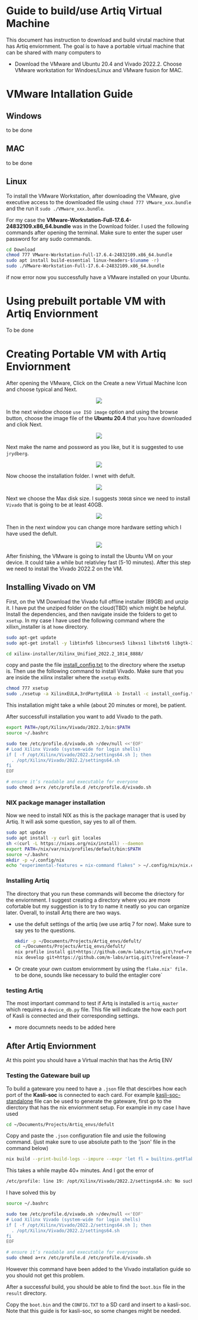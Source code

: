 # Guide to build/use Artiq Virtual Machine

This document has instruction to download and build virutal machine that has Artiq enviornment. The goal is to have a portable virtual machine that can be shared with many computers to 

- Download the VMware and Ubuntu 20.4 and Vivado 2022.2. Choose VMware workstation for Windoes/Linux and VMware fusion for MAC.



# VMware Intallation Guide

## Windows
to be done
## MAC
to be done

## Linux

To install the VMware Workstation, after downloading the VMware, give executive access to the downloaded file using `chmod 777 VMware_xxx.bundle` and the run it `sudo ./VMware_xxx.bundle`.

For my case the **VMware-Workstation-Full-17.6.4-24832109.x86_64.bundle** was in the Download folder. I used the following commands after opening the terminal. Make sure to enter the super user password for any sudo commands. 


```bash
cd Download
chmod 777 VMware-Workstation-Full-17.6.4-24832109.x86_64.bundle
sudo apt install build-essential linux-headers-$(uname -r)
sudo ./VMware-Workstation-Full-17.6.4-24832109.x86_64.bundle
```

if now error now you successfully have a VMware installed on your Ubuntu. 

# Using prebuilt portable VM with Artiq Enviornment
To be done

# Creating Portable VM with Artiq Enviornment

After opening the VMware, Click on the Create a new Virtual Machine Icon and choose typical and Next.
<p align="center">
   <img src="img/VMware/Create_new_vm.png"> 
</p>

In the next window choose `use ISO image` option and using the browse button, choose the image file of the **Ubuntu 20.4** that you have downloaded and cliok Next. 

<p align="center">
   <img src="img/VMware/Iso_image.png"> 
</p>

Next make the name and possword as you like, but it is suggested to use `jrydberg`.


<p align="center">
   <img src="img/VMware/UserName_Pwd.png"> 
</p>

Now choose the installation folder. I wnet with defult.


<p align="center">
   <img src="img/VMware/VM_installing directory.png"> 
</p>

Next we choose the Max disk size. I suggests `300GB` since we need to install `Vivado` that is going to be at least 40GB.

<p align="center">
   <img src="img/VMware/Disk_size.png"> 
</p>

Then in the next window you can change more hardware setting which I have used the defult. 

<p align="center">
   <img src="img/VMware/MoreHWsetup.png"> 
</p>

After finishing, the VMware is going to install the Ubuntu VM on your device. It could take a while but relativley fast (5-10 minutes). After this step we need to install the Vivado 2022.2 on the VM.

## Installing Vivado on VM

First, on the VM Download the Vivado full offline installer (89GB) and unzip it. I have put the unziped folder on the cloud(TBD) which might be helpful. Install the dependencies, and then navigate inside the folders to get to `xsetup`. In my case I have used the following command where the xilixn_installer is at `home` directory.


```bash 
sudo apt-get update
sudo apt-get install -y libtinfo5 libncurses5 libxss1 libxtst6 libgtk-3-0 libcanberra-gtk-module libcanberra-gtk3-module libcurl4 libusb-1.0-0 build-essential
```
```bash
cd xilinx-installer/Xilinx_Unified_2022.2_1014_8888/
```

copy and paste the file [install_config.txt](./src/Vivado/install_config.txt) to the directory where the xsetup is. Then use the following command to install Vivado. Make sure that you are inside the xilinx installer where the `xsetup` exits.

```bash
chmod 777 xsetup
sudo ./xsetup -a XilinxEULA,3rdPartyEULA -b Install -c install_config.txt
```
This installation might take a while (about 20 minutes or more), be patient.

After successfull installation you want to add Vivado to the path. 
```bash
export PATH=/opt/Xilinx/Vivado/2022.2/bin:$PATH
source ~/.bashrc

sudo tee /etc/profile.d/vivado.sh >/dev/null <<'EOF'
# Load Xilinx Vivado (system-wide for login shells)
if [ -f /opt/Xilinx/Vivado/2022.2/settings64.sh ]; then
  . /opt/Xilinx/Vivado/2022.2/settings64.sh
fi
EOF

# ensure it’s readable and executable for everyone
sudo chmod a+rx /etc/profile.d /etc/profile.d/vivado.sh

```

### NIX package manager installation
Now we need to install NIX as this is the package manager that is used by Artiq. It will ask some question, say yes to all of them.

``` bash
sudo apt update
sudo apt install -y curl git locales
sh <(curl -L https://nixos.org/nix/install) --daemon
export PATH=/nix/var/nix/profiles/default/bin:$PATH
source ~/.bashrc
mkdir -p ~/.config/nix
echo "experimental-features = nix-command flakes" > ~/.config/nix/nix.conf
```

### Installing Artiq

The directory that you run these commands will become the driectory for the enviornment. I suggest creating a directory where you are more cofortable but my suggestion is to try to name it neatly so you can organize later. Overall, to install Artq there are two ways. 
- use the defult settings of the artiq (we use artiq 7 for now). Make sure to say yes to the questions.
   ```bash 
   mkdir -p ~/Documents/Projects/Artiq_envs/defult/
   cd ~/Documents/Projects/Artiq_envs/defult/
   nix profile install git+https://github.com/m-labs/artiq.git\?ref=release-7
   nix develop git+https://github.com/m-labs/artiq.git\?ref=release-7
   ```
- Or create your own custom enviornment by using the `flake.nix' file.
   `to be done, sounds like necessary to build the entagler core`



### testing Artiq

The most important command to test if Artq is installed is `artiq_master` which requires a `device_db.py` file. This file will indicate the how each port of Kasli is connected and their corresponding settings.

- more documnets needs to be added here

## After Artiq Enviornment
At this point you should have a Virtual machin that has the Artiq ENV

### Testing the Gateware buil up
To build a gateware you need to have a `.json` file that descirbes how each port of the **Kasli-soc** is connected to each card. For example [kasli-soc-standalone](./src/Node%201/kasli-soc-standalone_node1_with_edgecounters_en.json) file can be used to generate the gateware, first go to the dierctory that has the nix enviornment setup. For example in my case I have used

```bash
cd ~/Documents/Projects/Artiq_envs/defult
```

Copy and paste the `.json` configuration file and usie the following command. (just make sure to use absolute path to the 'json' file in the command below)

```bash
nix build --print-build-logs --impure --expr 'let fl = builtins.getFlake "git+https://git.m-labs.hk/m-labs/artiq-zynq?ref=release-7"; in (fl.makeArtiqZynqPackage {target="kasli_soc"; variant="standalone"; json=/home/jrydberg/Documents/Projects/Artiq_envs/defult/kasli-soc-standalone_node1_with_edgecounters_en.json;}).kasli_soc-standalone-sd'
```

This takes a while maybe 40+ minutes. And I got the error of 
```bash 
/etc/profile: line 19: /opt/Xilinx/Vivado/2022.2/settings64.sh: No such file or directory
```
I have solved this by
``` bash
source ~/.bashrc

sudo tee /etc/profile.d/vivado.sh >/dev/null <<'EOF'
# Load Xilinx Vivado (system-wide for login shells)
if [ -f /opt/Xilinx/Vivado/2022.2/settings64.sh ]; then
  . /opt/Xilinx/Vivado/2022.2/settings64.sh
fi
EOF

# ensure it’s readable and executable for everyone
sudo chmod a+rx /etc/profile.d /etc/profile.d/vivado.sh
```
However this command have been added to the Vivado installation guide so you should not get this problem.

After a successful build, you should be able to find the `boot.bin` file in the `result` directory.

Copy the `boot.bin` and the `CONFIG.TXT` to a SD card and insert to a kasli-soc. Note that this guide is for kasli-soc, so some changes might be needed.


























